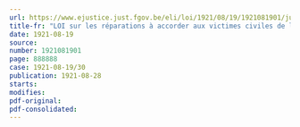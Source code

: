 ```yaml
---
url: https://www.ejustice.just.fgov.be/eli/loi/1921/08/19/1921081901/justel
title-fr: "LOI sur les réparations à accorder aux victimes civiles de la guerre"
date: 1921-08-19
source:
number: 1921081901
page: 888888
case: 1921-08-19/30
publication: 1921-08-28
starts:
modifies:
pdf-original:
pdf-consolidated:
---
```


